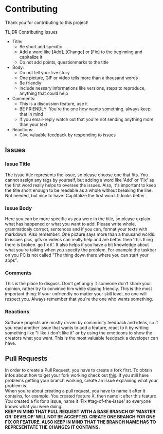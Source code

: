# Contributing
Thank you for contributing to this project!

TL;DR
Contributing Issues
- Title:
  - Be short and specific
  - Add a word like [Add], [Change] or [Fix] to the beginning and capitalize it
  - Do not add points, questionmarks to the title
- Body:
  - Do not tell your live story
  - One picture, GIF or video tells more than a thousand words
  - Be friendly
  - Include nessary informations like versions, steps to reproduce, anything that could help
- Comments:
  - This is a discussion feature, use it
  - BE FRIENDLY. You're the one how wants something, always keep that in mind
  - If you email-reply watch out that you're not sending anything more than your text
- Reactions:  
  - Give valuable feedpack by responding to issues  

## Issues
### Issue Title
The issue title represents the issue, so please choose one that fits. You cannot assign any tags 
by yourself, but adding a word like 'Add' or 'Fix' as the first word really helps to oversee the issues.
Also, it's important to keep the title short enough to be readable as a whole without breaking the line.
Not needed, but nice to have: Captitalize the first word. It looks better.
### Issue Body
Here you can be more specific as you were in the title, so please explain what has happened or what
you want to add. Please write whole, grammaticaly correct, sentences and if you can, format your texts with 
markdown. Also remember: One picture says more than a thousand words. In issues pics, gifs or videos can really help
and are better then 'this thing there is broken. go fix it'. It also helps if you have a bit knowledge about what you're talking when you specify the problem. For example the taskbar on you PC is not called "The thing down there where you can start your apps". 
### Comments
This is the place to disguss. Don't get angry if someone don't share your opinion, rather try to convince him while staying friendly. This is the most important thing: If your unfriendly no matter your skill level, no one will respect you. Always remember that you're the one who wants something.
### Reactions
Software projects are mostly driven by community feedpack and ideas, so if you read another issue that wants to add a feature, react to it by writing something like "I like / don't like it" or by using the emoticons to show the creators what you want. This is the most valuable feedpack a developer can have. 
## Pull Requests
In order to create a Pull Request, you have to create a fork first. To obtain infos about how to get your fork working check out [this](https://github.com/gitskarios/Gitskarios/blob/develop/FORK.md). If you still have problems getting your branch working, create an issue explaining what your problem is.  
When you're about creating a pull request, you have to name it after it contains, for example: You created feature X, then name it after this feature. You created a fix for a issue, name it 'Fix #tag-of-the-issue' so everyone knows what you were doing.  
**KEEP IN MIND THAT PULL REQUEST WITH A BASE BRANCH OF 'MASTER' OR 'DEVELOP' WILL NOT BE ACCEPTED. CREATE ONE BRANCH FOR ONE FIX OR FEATURE. ALSO KEEP IN MIND THAT THE BRANCH NAME HAS TO REPRESENTATE THE CHANGES IT CONTAINS.**  

